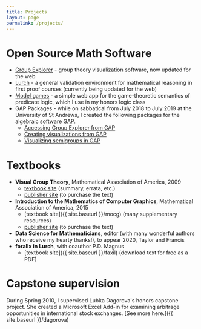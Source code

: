 ```yaml
---
title: Projects
layout: page
permalink: /projects/
---
```


# Open Source Math Software

 * [Group Explorer](http://nathancarter.github.io/group-explorer) -
   group theory visualization software, now updated for the web
 * [Lurch](http://lurchmath.org) - a general validation
   environment for mathematical reasoning in first proof courses
   (currently being updated for the web)
 * [Model games](https://nathancarter.github.io/model-games/) -
   a simple web app for the game-theoretic semantics of predicate
   logic, which I use in my honors logic class
 * GAP Packages - while on sabbatical from July 2018 to July 2019 at the
   University of St Andrews, I created the following packages for the algebraic
   software [GAP](https://www.gap-system.org).
    * [Accessing Group Explorer from GAP](https://nathancarter.github.io/gap-pkg-groupexplorer/)
    * [Creating visualizations from GAP](https://nathancarter.github.io/jupyterviz/)
    * [Visualizing semigroups in GAP](https://nathancarter.github.io/semigroupviz/)

# Textbooks

 * **Visual Group Theory**, Mathematical Association of America, 2009
    * [textbook site](http://web.bentley.edu/empl/c/ncarter/vgt) (summary, errata, etc.)
    * [publisher site](http://www.maa.org/press/ebooks/visual-group-theory) (to purchase the text)
 * **Introduction to the Mathematics of Computer Graphics**, Mathematical Association of America, 2015
    * [textbook site]({{ site.baseurl }}/mocg) (many supplementary resources)
    * [publisher site](http://www.maa.org/press/ebooks/introduction-to-the-mathematics-of-computer-graphics) (to purchase the text)
 * **Data Science for Mathematicians**, editor (with many wonderful authors who receive my hearty thanks!), to appear 2020, Taylor and Francis
 * **forallx in Lurch**, with coauthor P.D. Magnus
    * [textbook site]({{ site.baseurl }}/faxil) (download text for free as a PDF)

# Capstone supervision

During Spring 2010, I supervised Lubka Dagorova's honors
capstone project. She created a Microsoft Excel Add-in for
examining arbitrage opportunities in international stock
exchanges. [See more here.]({{ site.baseurl }}/dagorova)

